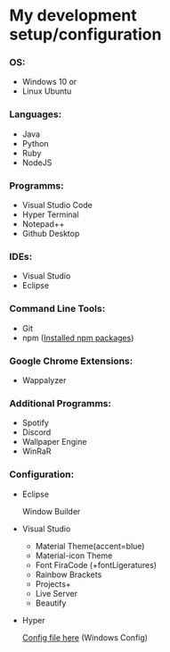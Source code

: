 # My development setup/configuration

### OS:
- Windows 10
or
- Linux Ubuntu

### Languages:
- Java
- Python
- Ruby
- NodeJS

### Programms:
- Visual Studio Code
- Hyper Terminal
- Notepad++
- Github Desktop

### IDEs:
- Visual Studio
- Eclipse

### Command Line Tools:
- Git
- npm ([Installed npm packages](https://github.com/JuzouSatoru2/My-config-setup/blob/master/Npm-Packages.md))

### Google Chrome Extensions:
- Wappalyzer

### Additional Programms:
- Spotify
- Discord
- Wallpaper Engine
- WinRaR

### Configuration:
- Eclipse

  Window Builder

- Visual Studio 

  - Material Theme(accent=blue)
  - Material-icon Theme
  - Font FiraCode (+fontLigeratures)
  - Rainbow Brackets
  - Projects+
  - Live Server
  - Beautify

- Hyper 

  [Config file here](https://gist.github.com/JuzouSatoru2/2a58a7f98b475e468dd28f3c772b329f)
  (Windows Config)
